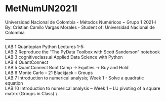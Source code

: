 # MetNumUN2021I
Universidad Nacional de Colombia - Métodos Numéricos ~ Grupo 1 2021-I \
By: Cristian Camilo Vargas Morales - Student of: Universidad Nacional de Colombia 

---

LAB 1  Quantopian Python Lectures 1-5: \
LAB 2  Reproduce the “The PyData Toolbox with Scott Sanderson” notebook \
LAB 3  cognitiveclass.ai Applied Data Science with Python \
LAB 4  QuantConnect \
LAB 5  QuantConnect Boot Camp -> Equities -> Buy and Hold \
LAB 6  Monte Carlo – 21 Blackjack – Groups \
LAB 7  Introduction to numerical analysis; Week 1 - Solve a quadratic equation \
LAB 10 Introduction to numerical analysis – Week 1 – LU pivoting of a square matrix (Groups in Class) \
